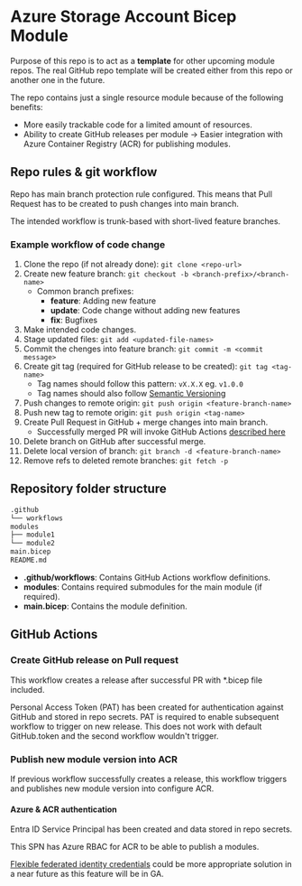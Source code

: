 # Azure Storage Account Bicep Module

Purpose of this repo is to act as a **template** for other upcoming module repos. The real GitHub repo template will be created either from this repo or another one in the future.

The repo contains just a single resource module because of the following benefits:

- More easily trackable code for a limited amount of resources.
- Ability to create GitHub releases per module -> Easier integration with Azure Container Registry (ACR) for publishing modules.

## Repo rules & git workflow

Repo has main branch protection rule configured. This means that Pull Request has to be created to push changes into main branch.

The intended workflow is trunk-based with short-lived feature branches.

### Example workflow of code change

1. Clone the repo (if not already done): `git clone <repo-url>`
2. Create new feature branch: `git checkout -b <branch-prefix>/<branch-name>`
    - Common branch prefixes:
        - **feature**: Adding new feature
        - **update**: Code change without adding new features
        - **fix**: Bugfixes
3. Make intended code changes.
4. Stage updated files: `git add <updated-file-names>`
5. Commit the chenges into feature branch: `git commit -m <commit message>`
6. Create git tag (required for GitHub release to be created): `git tag <tag-name>`
    - Tag names should follow this pattern: `vX.X.X` eg. `v1.0.0`
    - Tag names should also follow [Semantic Versioning](https://semver.org/)
7. Push changes to remote origin: `git push origin <feature-branch-name>`
8. Push new tag to remote origin: `git push origin <tag-name>`
9. Create Pull Request in GitHub + merge changes into main branch.
    - Successfully merged PR will invoke GitHub Actions [described here](#github-actions)
10. Delete branch on GitHub after successful merge.
11. Delete local version of branch: `git branch -d <feature-branch-name>`
12. Remove refs to deleted remote branches: `git fetch -p`

## Repository folder structure

```bash
.github
└── workflows
modules
├── module1
└── module2
main.bicep
README.md
```

- **.github/workflows**: Contains GitHub Actions workflow definitions.
- **modules**: Contains required submodules for the main module (if required).
- **main.bicep**: Contains the module definition.

## GitHub Actions

### Create GitHub release on Pull request

This workflow creates a release after successful PR with *.bicep file included.

Personal Access Token (PAT) has been created for authentication against GitHub and stored in repo secrets. PAT is required to enable subsequent workflow to trigger on new release. This does not work with default GitHub.token and the second workflow wouldn't trigger.

### Publish new module version into ACR

If previous workflow successfully creates a release, this workflow triggers and publishes new module version into configure ACR.

#### Azure & ACR authentication

Entra ID Service Principal has been created and data stored in repo secrets.

This SPN has Azure RBAC for ACR to be able to publish a modules.

[Flexible federated identity credentials](https://learn.microsoft.com/en-us/entra/workload-id/workload-identities-flexible-federated-identity-credentials?tabs=github) could be more appropriate solution in a near future as this feature will be in GA.
